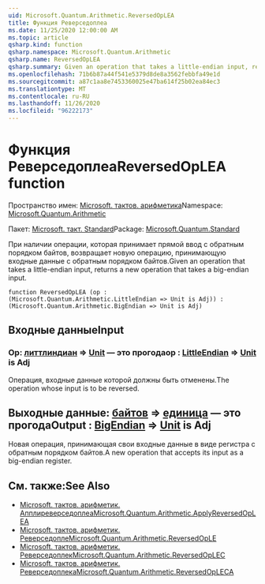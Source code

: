 ```yaml
---
uid: Microsoft.Quantum.Arithmetic.ReversedOpLEA
title: Функция Реверседоплеа
ms.date: 11/25/2020 12:00:00 AM
ms.topic: article
qsharp.kind: function
qsharp.namespace: Microsoft.Quantum.Arithmetic
qsharp.name: ReversedOpLEA
qsharp.summary: Given an operation that takes a little-endian input, returns a new operation that takes a big-endian input.
ms.openlocfilehash: 71b6b87a44f541e5379d8de8a3562febbfa49e1d
ms.sourcegitcommit: a87c1aa8e7453360025e47ba614f25b02ea84ec3
ms.translationtype: MT
ms.contentlocale: ru-RU
ms.lasthandoff: 11/26/2020
ms.locfileid: "96222173"
---
```

# <a name="reversedoplea-function"></a><span data-ttu-id="ce274-102">Функция Реверседоплеа</span><span class="sxs-lookup"><span data-stu-id="ce274-102">ReversedOpLEA function</span></span>

<span data-ttu-id="ce274-103">Пространство имен: [Microsoft. тактов. арифметика](xref:Microsoft.Quantum.Arithmetic)</span><span class="sxs-lookup"><span data-stu-id="ce274-103">Namespace: [Microsoft.Quantum.Arithmetic](xref:Microsoft.Quantum.Arithmetic)</span></span>

<span data-ttu-id="ce274-104">Пакет: [Microsoft. такт. Standard](https://nuget.org/packages/Microsoft.Quantum.Standard)</span><span class="sxs-lookup"><span data-stu-id="ce274-104">Package: [Microsoft.Quantum.Standard](https://nuget.org/packages/Microsoft.Quantum.Standard)</span></span>


<span data-ttu-id="ce274-105">При наличии операции, которая принимает прямой ввод с обратным порядком байтов, возвращает новую операцию, принимающую входные данные с обратным порядком байтов.</span><span class="sxs-lookup"><span data-stu-id="ce274-105">Given an operation that takes a little-endian input, returns a new operation that takes a big-endian input.</span></span>

```qsharp
function ReversedOpLEA (op : (Microsoft.Quantum.Arithmetic.LittleEndian => Unit is Adj)) : (Microsoft.Quantum.Arithmetic.BigEndian => Unit is Adj)
```


## <a name="input"></a><span data-ttu-id="ce274-106">Входные данные</span><span class="sxs-lookup"><span data-stu-id="ce274-106">Input</span></span>

### <a name="op--littleendian--unit--is-adj"></a><span data-ttu-id="ce274-107">Op: [литтлиндиан](xref:Microsoft.Quantum.Arithmetic.LittleEndian) => [Unit](xref:microsoft.quantum.lang-ref.unit)  — это прогода</span><span class="sxs-lookup"><span data-stu-id="ce274-107">op : [LittleEndian](xref:Microsoft.Quantum.Arithmetic.LittleEndian) => [Unit](xref:microsoft.quantum.lang-ref.unit)  is Adj</span></span>

<span data-ttu-id="ce274-108">Операция, входные данные которой должны быть отменены.</span><span class="sxs-lookup"><span data-stu-id="ce274-108">The operation whose input is to be reversed.</span></span>



## <a name="output--bigendian--unit--is-adj"></a><span data-ttu-id="ce274-109">Выходные данные: [байтов](xref:Microsoft.Quantum.Arithmetic.BigEndian) => [единица](xref:microsoft.quantum.lang-ref.unit)  — это прогода</span><span class="sxs-lookup"><span data-stu-id="ce274-109">Output : [BigEndian](xref:Microsoft.Quantum.Arithmetic.BigEndian) => [Unit](xref:microsoft.quantum.lang-ref.unit)  is Adj</span></span>

<span data-ttu-id="ce274-110">Новая операция, принимающая свои входные данные в виде регистра с обратным порядком байтов.</span><span class="sxs-lookup"><span data-stu-id="ce274-110">A new operation that accepts its input as a big-endian register.</span></span>

## <a name="see-also"></a><span data-ttu-id="ce274-111">См. также:</span><span class="sxs-lookup"><span data-stu-id="ce274-111">See Also</span></span>

- [<span data-ttu-id="ce274-112">Microsoft. тактов. арифметик. Апплиреверседоплеа</span><span class="sxs-lookup"><span data-stu-id="ce274-112">Microsoft.Quantum.Arithmetic.ApplyReversedOpLEA</span></span>](xref:Microsoft.Quantum.Arithmetic.ApplyReversedOpLEA)
- [<span data-ttu-id="ce274-113">Microsoft. тактов. арифметик. Реверседопле</span><span class="sxs-lookup"><span data-stu-id="ce274-113">Microsoft.Quantum.Arithmetic.ReversedOpLE</span></span>](xref:Microsoft.Quantum.Arithmetic.ReversedOpLE)
- [<span data-ttu-id="ce274-114">Microsoft. тактов. арифметик. Реверседоплек</span><span class="sxs-lookup"><span data-stu-id="ce274-114">Microsoft.Quantum.Arithmetic.ReversedOpLEC</span></span>](xref:Microsoft.Quantum.Arithmetic.ReversedOpLEC)
- [<span data-ttu-id="ce274-115">Microsoft. тактов. арифметик. Реверседоплека</span><span class="sxs-lookup"><span data-stu-id="ce274-115">Microsoft.Quantum.Arithmetic.ReversedOpLECA</span></span>](xref:Microsoft.Quantum.Arithmetic.ReversedOpLECA)